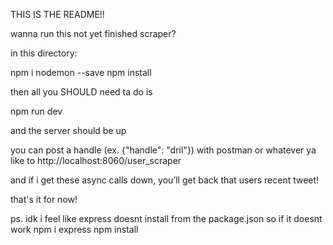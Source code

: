 THIS IS THE README!!

wanna run this not yet finished scraper?

in this directory:

npm i nodemon --save
npm install

then all you SHOULD need ta do is

npm run dev

and the server should be up

you can post a handle (ex. {"handle": "dril"}) with postman or whatever ya like
to http://localhost:8060/user_scraper

and if i get these async calls down, you’ll get back that users recent tweet!

that's it for now!

ps. idk i feel like express doesnt install from the package.json so if it doesnt work
npm i express
npm install
